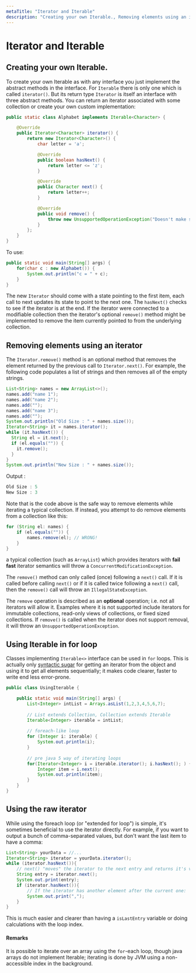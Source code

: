```yaml
---
metaTitle: "Iterator and Iterable"
description: "Creating your own Iterable., Removing elements using an iterator, Using Iterable in for loop, Using the raw iterator"
---
```


# Iterator and Iterable




## Creating your own Iterable.


To create your own Iterable as with any interface you just implement the abstract methods in the interface. For `Iterable` there is only one which is called `iterator()`. But its return type `Iterator` is itself an interface with three abstract methods. You can return an iterator associated with some collection or create your own custom implementation:

```java
public static class Alphabet implements Iterable<Character> {

    @Override
    public Iterator<Character> iterator() {
        return new Iterator<Character>() {
            char letter = 'a';

            @Override
            public boolean hasNext() {
                return letter <= 'z';
            }

            @Override
            public Character next() {
                return letter++;
            }

            @Override
            public void remove() {
                throw new UnsupportedOperationException("Doesn't make sense to remove a letter");
            }
        };
    }
}

```

To use:

```java
public static void main(String[] args) {
    for(char c : new Alphabet()) {
        System.out.println("c = " + c);
    }
}

```

The new `Iterator` should come with a state pointing to the first item, each call to next updates its state to point to the next one. The `hasNext()` checks to see if the iterator is at the end. If the iterator were connected to a modifiable collection then the iterator's optional `remove()` method might be implemented to remove the item currently pointed to from the underlying collection.



## Removing elements using an iterator


The `Iterator.remove()` method is an optional method that removes the element returned by the previous call to `Iterator.next()`.  For example, the following code populates a list of strings and then removes all of the empty strings.

```java
List<String> names = new ArrayList<>();
names.add("name 1");
names.add("name 2");
names.add("");
names.add("name 3");
names.add("");
System.out.println("Old Size : " + names.size());
Iterator<String> it = names.iterator();
while (it.hasNext()) {
  String el = it.next();
  if (el.equals("")) {
    it.remove();
  }
}
System.out.println("New Size : " + names.size());

```

Output :

```java
Old Size : 5
New Size : 3

```

Note that is the code above is the safe way to remove elements while iterating a typical collection.  If instead, you attempt to do remove elements from a collection like this:

```java
for (String el: names) {
    if (el.equals("")) {
        names.remove(el); // WRONG!
    }
}

```

a typical collection (such as `ArrayList`) which provides iterators with **fail fast** iterator semantics will throw a `ConcurrentModificationException`.

The `remove()` method can only called (once) following a `next()` call.  If it is called before calling `next()` or if it is called twice following a `next()` call, then the `remove()` call will throw an `IllegalStateException`.

The `remove` operation is described as an **optional** operation; i.e. not all iterators will allow it.  Examples where it is not supported include iterators for immutable collections, read-only views of collections, or fixed sized collections.  If `remove()` is called when the iterator does not support removal, it will throw an `UnsupportedOperationException`.



## Using Iterable in for loop


Classes implementing `Iterable<>` interface can be used in `for` loops. This is actually only [syntactic sugar](https://en.wikipedia.org/wiki/Syntactic_sugar) for getting an iterator from the object and using it to get all elements sequentially; it makes code clearer, faster to write end less error-prone.

```java
public class UsingIterable {

    public static void main(String[] args) {
        List<Integer> intList = Arrays.asList(1,2,3,4,5,6,7);
        
        // List extends Collection, Collection extends Iterable
        Iterable<Integer> iterable = intList;
        
        // foreach-like loop
        for (Integer i: iterable) {
            System.out.println(i);
        }
        
        // pre java 5 way of iterating loops
        for(Iterator<Integer> i = iterable.iterator(); i.hasNext(); ) {
            Integer item = i.next();
            System.out.println(item);
        }
    }
}

```



## Using the raw iterator


While using the foreach loop (or "extended for loop") is simple, it's sometimes beneficial to use the iterator directly. For example, if you want to output a bunch of comma-separated values, but don't want the last item to have a comma:

```java
List<String> yourData = //...
Iterator<String> iterator = yourData.iterator();
while (iterator.hasNext()){
    // next() "moves" the iterator to the next entry and returns it's value.
    String entry = iterator.next();
    System.out.print(entry);
    if (iterator.hasNext()){
        // If the iterator has another element after the current one:
        System.out.print(",");
    }
}

```

This is much easier and clearer than having a `isLastEntry` variable or doing calculations with the loop index.



#### Remarks


It is possible to iterate over an array using the `for`-each loop, though java arrays do not implement Iterable; iterating is done by JVM using a non-accessible index in the background.

